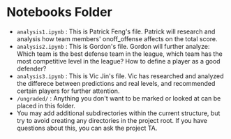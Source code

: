 # Notebooks Folder

- `analysis1.ipynb` : This is Patrick Feng's file. Patrick will research and analysis how team members' onoff_offense affects on the total score.
- `analysis2.ipynb` : This is Gordon's file. Gordon will further analyze:
Which team is the best defense team in the league, which team has the most competitive level in the league? How to define a player as a good defender?
- `analysis3.ipynb` :
This is Vic Jin's file. Vic has researched and analyzed the differece between predictions and real levels, and recommended certain players for further attention.
- `/ungraded/` : Anything you don't want to be marked or looked at can be placed in this folder.   
- You may add additional subdirectories within the current structure, but try to avoid creating any directories in the project root. If you have questions about this, you can ask the project TA.
